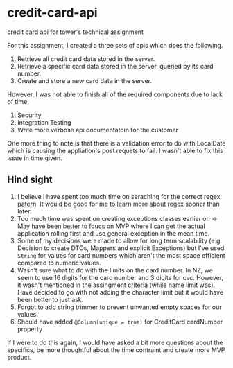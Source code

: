 # credit-card-api
credit card api for tower's technical assignment

For this assignment, I created a three sets of apis which does the following.
1. Retrieve all credit card data stored in the server.
2. Retrieve a specific card data stored in the server, queried by its card number.
3. Create and store a new card data in the server.

However, I was not able to finish all of the required components due to lack of time.

1. Security
2. Integration Testing
3. Write more verbose api documentatoin for the customer

One more thing to note is that there is a validation error to do with LocalDate which is causing the appliation's post requets to fail. I wasn't able to fix this issue in time given.

## Hind sight
1. I believe I have spent too much time on seraching for the correct regex patern. It would be good for me to learn more about regex sooner than later.
2. Too much time was spent on creating exceptions classes earlier on -> May have been better to foucs on MVP where I can get the actual application rolling first and use general exception in the mean time.
3. Some of my decisions were made to allow for long term scalability (e.g. Decision to create DTOs, Mappers and explicit Exceptions) but I've used `String` for values for card numbers which aren't the most space efficient compared to numeric values.
4. Wasn't sure what to do with the limits on the card number. In NZ, we seem to use 16 digits for the card number and 3 digits for cvc. However, it wasn't mentioned in the assingment criteria (while name limit was). Have decided to go with not adding the character limit but it would have been better to just ask.
5. Forgot to add string trimmer to prevent unwanted empty spaces for our values.
6. Should have added `@Column(unique = true)` for CreditCard cardNumber property

If I were to do this again, I would have asked a bit more questions about the specifics, be more thoughtful about the time contraint and create more MVP product.
